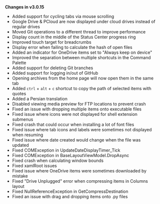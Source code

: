 **Changes in v3.0.15**

- Added support for cycling tabs via mouse scrolling
- Google Drive & PCloud are now displayed under cloud drives instead of regular drives
- Moved Git operations to a different thread to improve performance
- Display count in the middle of the Status Center progress ring
- Improved touch target for breadcrumbs
- Display error when failing to calculate the hash of open files
- Added an indicator for OneDrive items set to "Always keep on device"
- Improved the separation between multiple shortcuts in the Command Palette
- Added support for deleting Git branches
- Added support for logging in/out of GitHub
- Opening archives from the home page will now open them in the same tab
- Added `ctrl` + `alt` + `c` shortcut to copy the path of selected items with quotes
- Added a Persian translation
- Disabled viewing media preview for FTP locations to prevent crash
- Fixed an issue with dropping multiple items onto executable files
- Fixed issue where icons were not displayed for shell extension submenus
- Fixed crash that could occur when installing a lot of font files
- Fixed issue where tab icons and labels were sometimes not displayed when resuming
- Fixed issue where date created would change when the file was updated
- Fixed COMException in UpdateDateDisplayTimer_Tick
- Fixed COMException in BaseLayoutViewModel.DropAsync
- Fixed crash when calculating window bounds
- Fixed xamlRoot issues
- Fixed issue where OneDrive items were sometimes downloaded by mistake
- Fixed "Drive Unplugged" error when compressing items in Columns layout
- Fixed NullReferenceException in GetCompressDestination
- Fixed an issue with drag and dropping items onto .py files 

